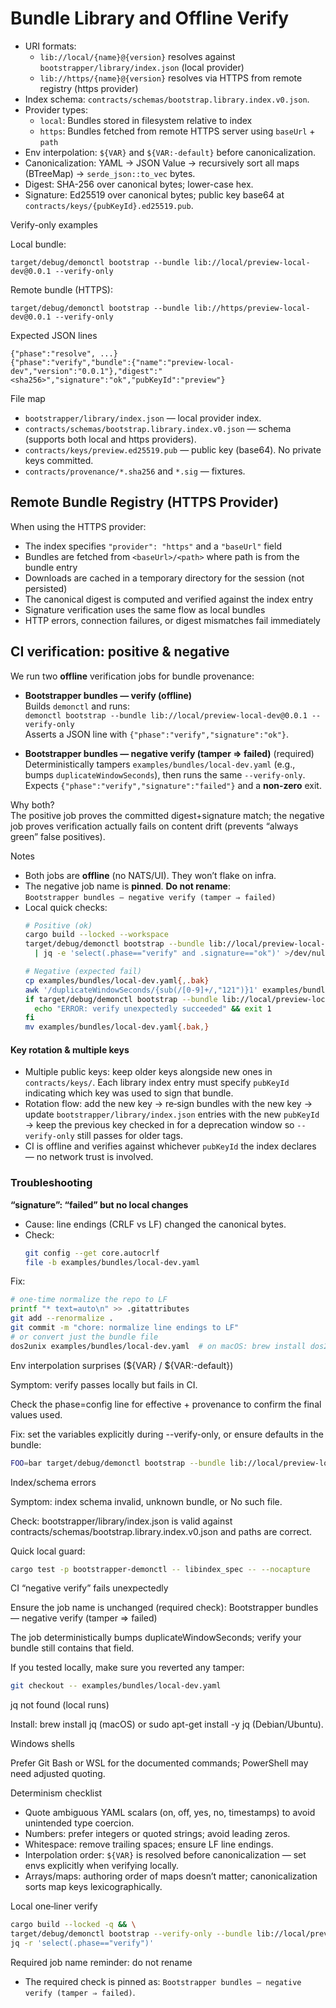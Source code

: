# Bundle Library and Offline Verify

- URI formats:
  - `lib://local/{name}@{version}` resolves against `bootstrapper/library/index.json` (local provider)
  - `lib://https/{name}@{version}` resolves via HTTPS from remote registry (https provider)
- Index schema: `contracts/schemas/bootstrap.library.index.v0.json`.
- Provider types:
  - `local`: Bundles stored in filesystem relative to index
  - `https`: Bundles fetched from remote HTTPS server using `baseUrl` + `path`
- Env interpolation: `${VAR}` and `${VAR:-default}` before canonicalization.
- Canonicalization: YAML → JSON Value → recursively sort all maps (BTreeMap) → `serde_json::to_vec` bytes.
- Digest: SHA-256 over canonical bytes; lower-case hex.
- Signature: Ed25519 over canonical bytes; public key base64 at `contracts/keys/{pubKeyId}.ed25519.pub`.

Verify-only examples

Local bundle:
```
target/debug/demonctl bootstrap --bundle lib://local/preview-local-dev@0.0.1 --verify-only
```

Remote bundle (HTTPS):
```
target/debug/demonctl bootstrap --bundle lib://https/preview-local-dev@0.0.1 --verify-only
```

Expected JSON lines

```
{"phase":"resolve", ...}
{"phase":"verify","bundle":{"name":"preview-local-dev","version":"0.0.1"},"digest":"<sha256>","signature":"ok","pubKeyId":"preview"}
```

File map

- `bootstrapper/library/index.json` — local provider index.
- `contracts/schemas/bootstrap.library.index.v0.json` — schema (supports both local and https providers).
- `contracts/keys/preview.ed25519.pub` — public key (base64). No private keys committed.
- `contracts/provenance/*.sha256` and `*.sig` — fixtures.

## Remote Bundle Registry (HTTPS Provider)

When using the HTTPS provider:
- The index specifies `"provider": "https"` and a `"baseUrl"` field
- Bundles are fetched from `<baseUrl>/<path>` where path is from the bundle entry
- Downloads are cached in a temporary directory for the session (not persisted)
- The canonical digest is computed and verified against the index entry
- Signature verification uses the same flow as local bundles
- HTTP errors, connection failures, or digest mismatches fail immediately

## CI verification: positive & negative

We run two **offline** verification jobs for bundle provenance:

- **Bootstrapper bundles — verify (offline)**  
  Builds `demonctl` and runs:  
  `demonctl bootstrap --bundle lib://local/preview-local-dev@0.0.1 --verify-only`  
  Asserts a JSON line with `{"phase":"verify","signature":"ok"}`.

- **Bootstrapper bundles — negative verify (tamper ⇒ failed)** (required)  
  Deterministically tampers `examples/bundles/local-dev.yaml` (e.g., bumps `duplicateWindowSeconds`), then runs the same `--verify-only`.  
  Expects `{"phase":"verify","signature":"failed"}` and a **non-zero** exit.

Why both?  
The positive job proves the committed digest+signature match; the negative job proves verification actually fails on content drift (prevents “always green” false positives).

Notes
- Both jobs are **offline** (no NATS/UI). They won’t flake on infra.
- The negative job name is **pinned**. **Do not rename**:  
  `Bootstrapper bundles — negative verify (tamper ⇒ failed)`
- Local quick checks:
  ```bash
  # Positive (ok)
  cargo build --locked --workspace
  target/debug/demonctl bootstrap --bundle lib://local/preview-local-dev@0.0.1 --verify-only \
    | jq -e 'select(.phase=="verify" and .signature=="ok")' >/dev/null

  # Negative (expected fail)
  cp examples/bundles/local-dev.yaml{,.bak}
  awk '/duplicateWindowSeconds/{sub(/[0-9]+/,"121")}1' examples/bundles/local-dev.yaml > /tmp/b.yaml && mv /tmp/b.yaml examples/bundles/local-dev.yaml
  if target/debug/demonctl bootstrap --bundle lib://local/preview-local-dev@0.0.1 --verify-only; then
    echo "ERROR: verify unexpectedly succeeded" && exit 1
  fi
  mv examples/bundles/local-dev.yaml{.bak,}
  ```

#### Key rotation & multiple keys

- Multiple public keys: keep older keys alongside new ones in `contracts/keys/`. Each library index entry must specify `pubKeyId` indicating which key was used to sign that bundle.
- Rotation flow: add the new key → re‑sign bundles with the new key → update `bootstrapper/library/index.json` entries with the new `pubKeyId` → keep the previous key checked in for a deprecation window so `--verify-only` still passes for older tags.
- CI is offline and verifies against whichever `pubKeyId` the index declares — no network trust is involved.

### Troubleshooting

**“signature”: “failed” but no local changes**
- Cause: line endings (CRLF vs LF) changed the canonical bytes.
- Check:
  ```bash
  git config --get core.autocrlf
  file -b examples/bundles/local-dev.yaml
  ```

Fix:

```bash
# one-time normalize the repo to LF
printf "* text=auto\n" >> .gitattributes
git add --renormalize .
git commit -m "chore: normalize line endings to LF"
# or convert just the bundle file
dos2unix examples/bundles/local-dev.yaml  # on macOS: brew install dos2unix
```

Env interpolation surprises (${VAR} / ${VAR:-default})

Symptom: verify passes locally but fails in CI.

Check the phase=config line for effective + provenance to confirm the final values used.

Fix: set the variables explicitly during --verify-only, or ensure defaults in the bundle:

```bash
FOO=bar target/debug/demonctl bootstrap --bundle lib://local/preview-local-dev@0.0.1 --verify-only
```

Index/schema errors

Symptom: index schema invalid, unknown bundle, or No such file.

Check: bootstrapper/library/index.json is valid against contracts/schemas/bootstrap.library.index.v0.json and paths are correct.

Quick local guard:

```bash
cargo test -p bootstrapper-demonctl -- libindex_spec -- --nocapture
```

CI “negative verify” fails unexpectedly

Ensure the job name is unchanged (required check):
Bootstrapper bundles — negative verify (tamper ⇒ failed)

The job deterministically bumps duplicateWindowSeconds; verify your bundle still contains that field.

If you tested locally, make sure you reverted any tamper:

```bash
git checkout -- examples/bundles/local-dev.yaml
```

jq not found (local runs)

Install: brew install jq (macOS) or sudo apt-get install -y jq (Debian/Ubuntu).

Windows shells

Prefer Git Bash or WSL for the documented commands; PowerShell may need adjusted quoting.

Determinism checklist

- Quote ambiguous YAML scalars (on, off, yes, no, timestamps) to avoid unintended type coercion.
- Numbers: prefer integers or quoted strings; avoid leading zeros.
- Whitespace: remove trailing spaces; ensure LF line endings.
- Interpolation order: `${VAR}` is resolved before canonicalization — set envs explicitly when verifying locally.
- Arrays/maps: authoring order of maps doesn’t matter; canonicalization sorts map keys lexicographically.

Local one‑liner verify

```bash
cargo build --locked -q && \
target/debug/demonctl bootstrap --verify-only --bundle lib://local/preview-local-dev@0.0.1 | \
jq -r 'select(.phase=="verify")'
```

Required job name reminder: do not rename

- The required check is pinned as: `Bootstrapper bundles — negative verify (tamper ⇒ failed)`.
